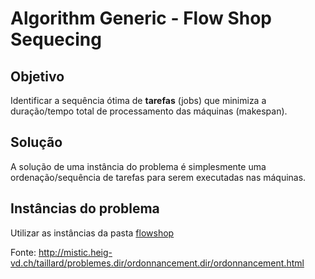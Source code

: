 # Algorithm Generic - Flow Shop Sequecing

## Objetivo
Identificar a sequência ótima de **tarefas** (jobs) que minimiza a duração/tempo total de processamento das máquinas (makespan).
## Solução
A solução de uma instância do problema é simplesmente uma ordenação/sequência de tarefas para serem executadas nas máquinas.
## Instâncias do problema
Utilizar as instâncias da pasta [flowshop](https://github.com/natani3l/algorithm-generic/tree/main/flowshop) 

Fonte: http://mistic.heig-vd.ch/taillard/problemes.dir/ordonnancement.dir/ordonnancement.html